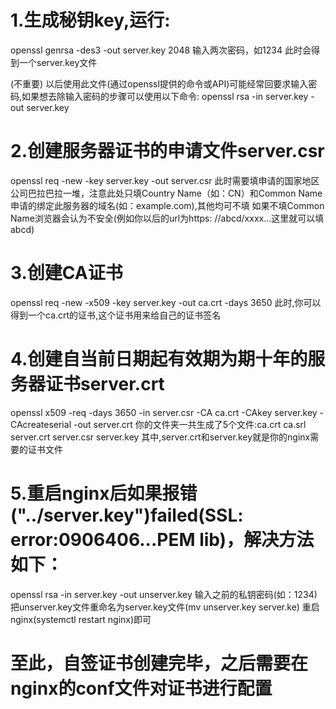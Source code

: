 # 1.生成秘钥key,运行:

openssl genrsa -des3 -out server.key 2048
输入两次密码，如1234
此时会得到一个server.key文件

   (不重要)
   以后使用此文件(通过openssl提供的命令或API)可能经常回要求输入密码,如果想去除输入密码的步骤可以使用以下命令:
   openssl rsa -in server.key -out server.key


# 2.创建服务器证书的申请文件server.csr

openssl req -new -key server.key -out server.csr
此时需要填申请的国家地区公司巴拉巴拉一堆，注意此处只填Country Name（如：CN）和Common Name申请的绑定此服务器的域名(如：example.com),其他均可不填
如果不填Common Name浏览器会认为不安全(例如你以后的url为https: //abcd/xxxx…这里就可以填abcd)


# 3.创建CA证书

openssl req -new -x509 -key server.key -out ca.crt -days 3650
此时,你可以得到一个ca.crt的证书,这个证书用来给自己的证书签名


# 4.创建自当前日期起有效期为期十年的服务器证书server.crt

openssl x509 -req -days 3650 -in server.csr -CA ca.crt -CAkey server.key -CAcreateserial -out server.crt
你的文件夹一共生成了5个文件:ca.crt   ca.srl   server.crt   server.csr   server.key
其中,server.crt和server.key就是你的nginx需要的证书文件


# 5.重启nginx后如果报错("../server.key")failed(SSL: error:0906406...PEM lib)，解决方法如下：

openssl rsa -in server.key -out unserver.key
输入之前的私钥密码(如：1234)
把unserver.key文件重命名为server.key文件(mv unserver.key server.ke)
重启nginx(systemctl restart nginx)即可


# 至此，自签证书创建完毕，之后需要在nginx的conf文件对证书进行配置

